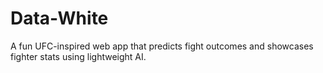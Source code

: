 # Data-White
A fun UFC-inspired web app that predicts fight outcomes and showcases fighter stats using lightweight AI.
